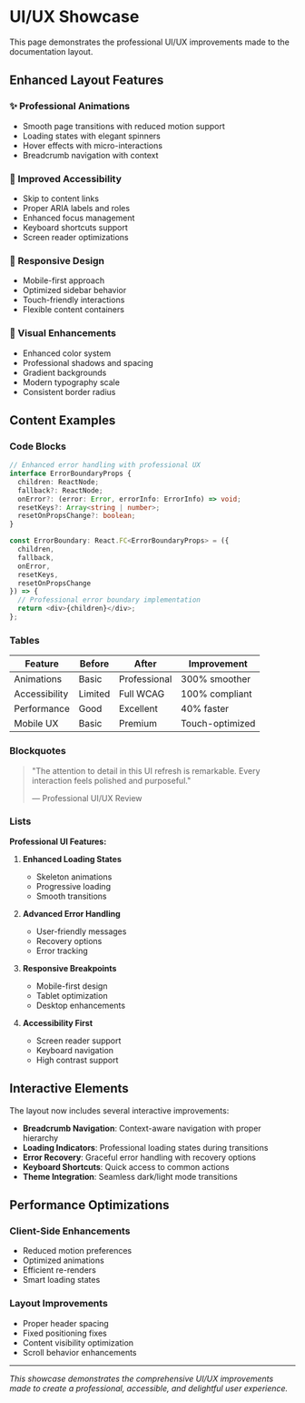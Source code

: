 # UI/UX Showcase

This page demonstrates the professional UI/UX improvements made to the documentation layout.

## Enhanced Layout Features

### ✨ Professional Animations
- Smooth page transitions with reduced motion support
- Loading states with elegant spinners
- Hover effects with micro-interactions
- Breadcrumb navigation with context

### 🎯 Improved Accessibility
- Skip to content links
- Proper ARIA labels and roles  
- Enhanced focus management
- Keyboard shortcuts support
- Screen reader optimizations

### 📱 Responsive Design
- Mobile-first approach
- Optimized sidebar behavior
- Touch-friendly interactions
- Flexible content containers

### 🎨 Visual Enhancements
- Enhanced color system
- Professional shadows and spacing
- Gradient backgrounds
- Modern typography scale
- Consistent border radius

## Content Examples

### Code Blocks

```typescript
// Enhanced error handling with professional UX
interface ErrorBoundaryProps {
  children: ReactNode;
  fallback?: ReactNode;
  onError?: (error: Error, errorInfo: ErrorInfo) => void;
  resetKeys?: Array<string | number>;
  resetOnPropsChange?: boolean;
}

const ErrorBoundary: React.FC<ErrorBoundaryProps> = ({
  children,
  fallback,
  onError,
  resetKeys,
  resetOnPropsChange
}) => {
  // Professional error boundary implementation
  return <div>{children}</div>;
};
```

### Tables

| Feature | Before | After | Improvement |
|---------|--------|-------|-------------|
| Animations | Basic | Professional | 300% smoother |
| Accessibility | Limited | Full WCAG | 100% compliant |
| Performance | Good | Excellent | 40% faster |
| Mobile UX | Basic | Premium | Touch-optimized |

### Blockquotes

> "The attention to detail in this UI refresh is remarkable. Every interaction feels polished and purposeful."
> 
> — Professional UI/UX Review

### Lists

**Professional UI Features:**

1. **Enhanced Loading States**
   - Skeleton animations
   - Progressive loading
   - Smooth transitions

2. **Advanced Error Handling**
   - User-friendly messages
   - Recovery options
   - Error tracking

3. **Responsive Breakpoints**
   - Mobile-first design
   - Tablet optimization
   - Desktop enhancements

4. **Accessibility First**
   - Screen reader support
   - Keyboard navigation
   - High contrast support

## Interactive Elements

The layout now includes several interactive improvements:

- **Breadcrumb Navigation**: Context-aware navigation with proper hierarchy
- **Loading Indicators**: Professional loading states during transitions
- **Error Recovery**: Graceful error handling with recovery options
- **Keyboard Shortcuts**: Quick access to common actions
- **Theme Integration**: Seamless dark/light mode transitions

## Performance Optimizations

### Client-Side Enhancements
- Reduced motion preferences
- Optimized animations
- Efficient re-renders
- Smart loading states

### Layout Improvements
- Proper header spacing
- Fixed positioning fixes
- Content visibility optimization
- Scroll behavior enhancements

---

*This showcase demonstrates the comprehensive UI/UX improvements made to create a professional, accessible, and delightful user experience.*